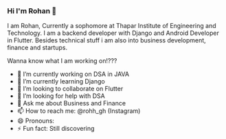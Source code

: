 ### Hi I'm Rohan 👋

I am Rohan, Currently a sophomore at Thapar Institute of Engineering and Technology. I am a backend developer with Django and Android Developer in Flutter. Besides technical stuff i am also into business development, finance and startups.

Wanna know what I am working on!???

- 🔭 I’m currently working on DSA in JAVA
- 🌱 I’m currently learning Django
- 👯 I’m looking to collaborate on Flutter
- 🤔 I’m looking for help with DSA
- 💬 Ask me about Business and Finance
- 📫 How to reach me: @rohh_gh (Instagram)
- 😄 Pronouns:
- ⚡ Fun fact: Still discovering

